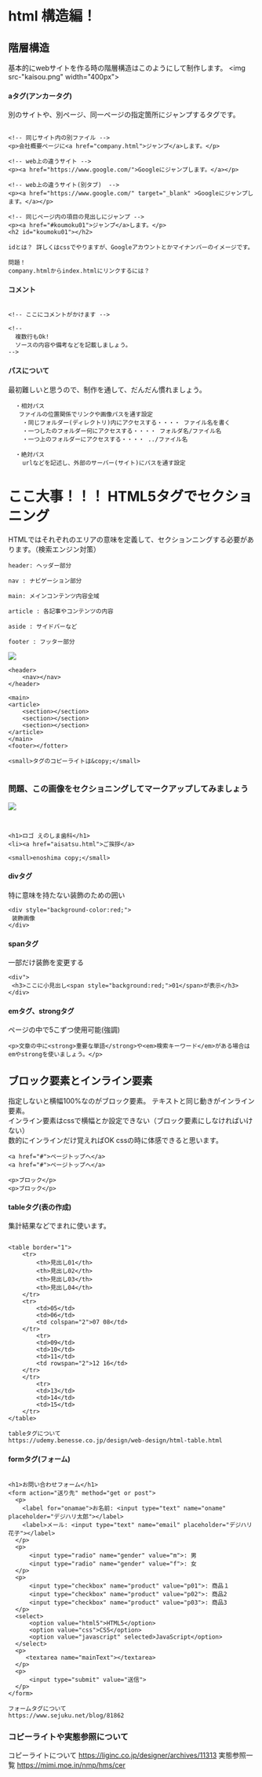 # html 構造編！

## 階層構造
基本的にwebサイトを作る時の階層構造はこのようにして制作します。 
<img src-"kaisou.png" width="400px"> <br>

#### aタグ(アンカータグ)
別のサイトや、別ページ、同一ページの指定箇所にジャンプするタグです。
```

<!-- 同じサイト内の別ファイル -->
<p>会社概要ページに<a href="company.html">ジャンプ</a>します。</p>

<!-- web上の違うサイト -->
<p><a href="https://www.google.com/">Googleにジャンプします。</a></p>

<!-- web上の違うサイト(別タブ)  -->
<p><a href="https://www.google.com/" target="_blank" >Googleにジャンプします。</a></p>

<!-- 同じページ内の項目の見出しにジャンプ -->
<p><a href="#koumoku01">ジャンプ</a>します。</p>
<h2 id="koumoku01"></h2>

idとは？ 詳しくはcssでやりますが、Googleアカウントとかマイナンバーのイメージです。

問題！
company.htmlからindex.htmlにリンクするには？
```

#### コメント
```

<!-- ここにコメントがかけます -->

<!--  
  複数行もOk!
  ソースの内容や備考などを記載しましょう。
-->

```
#### パスについて
最初難しいと思うので、制作を通して、だんだん慣れましょう。

```
  ・相対パス
   ファイルの位置関係でリンクや画像パスを通す設定
    ・同じフォルダー(ディレクトリ)内にアクセスする・・・・ ファイル名を書く
    ・一つしたのフォルダー何にアクセスする・・・・ フォルダ名/ファイル名
    ・一つ上のフォルダーにアクセスする・・・・ ../ファイル名
   
  ・絶対パス
    urlなどを記述し、外部のサーバー(サイト)にパスを通す設定
```



# ここ大事！！！ HTML5タグでセクショニング
HTMLではそれぞれのエリアの意味を定義して、セクションニングする必要があります。（検索エンジン対策）<br>

```
header: ヘッダー部分

nav : ナビゲーション部分

main: メインコンテンツ内容全域

article : 各記事やコンテンツの内容

aside : サイドバーなど

footer : フッター部分
```

<img src="layout.png">


```
<header>
    <nav></nav>
</header>

<main>
<article>
    <section></section>
    <section></section>
    <section></section>
</article>
</main>
<footer></fotter>

<small>タグのコピーライトは&copy;</small>


```

### 問題、この画像をセクショニングしてマークアップしてみましょう
<img src="mondai.png">


```


<h1>ロゴ えのしま歯科</h1>
<li><a href="aisatsu.html">ご挨拶</a>

<small>enoshima copy;</small>

```

#### divタグ
特に意味を持たない装飾のための囲い
```
<div style="background-color:red;">
 装飾画像
</div>
```

#### spanタグ
一部だけ装飾を変更する
```
<div">
 <h3>ここに小見出し<span style="background:red;">01</span>が表示</h3>
</div>

```

#### emタグ、strongタグ
ページの中で5こずつ使用可能(強調)
```
<p>文章の中に<strong>重要な単語</strong>や<em>検索キーワード</em>がある場合はemやstrongを使いましょう。</p>

```


## ブロック要素とインライン要素 
指定しないと横幅100%なのがブロック要素。 テキストと同じ動きがインライン要素。<br>
インライン要素はcssで横幅とか設定できない（ブロック要素にしなければいけない）<br>
数的にインラインだけ覚えればOK cssの時に体感できると思います。<br>

```
<a href="#">ページトップへ</a>
<a href="#">ページトップへ</a>

<p>ブロック</p>
<p>ブロック</p>
```



#### tableタグ(表の作成)
集計結果などでまれに使います。
```

<table border="1">
    <tr>
        <th>見出し01</th>
        <th>見出し02</th>
        <th>見出し03</th>
        <th>見出し04</th>
    </tr>
    <tr>
        <td>05</td>
        <td>06</td>
        <td colspan="2">07 08</td>
    </tr>
        <tr>
        <td>09</td>
        <td>10</td>
        <td>11</td>
        <td rowspan="2">12 16</td>
    </tr>
    </tr>
        <tr>
        <td>13</td>
        <td>14</td>
        <td>15</td>
    </tr>
</table>

tableタグについて
https://udemy.benesse.co.jp/design/web-design/html-table.html
```

#### formタグ(フォーム)
```

<h1>お問い合わせフォーム</h1>
<form action="送り先" method="get or post">
  <p>
    <label for="onamae">お名前: <input type="text" name="oname" placeholder="デジハリ太郎"></label>
    <label>メール: <input type="text" name="email" placeholder="デジハリ花子"></label>
  </p>
  <p>
      <input type="radio" name="gender" value="m">: 男
      <input type="radio" name="gender" value="f">: 女
  </p>
  <p>
      <input type="checkbox" name="product" value="p01">: 商品１
      <input type="checkbox" name="product" value="p02">: 商品2
      <input type="checkbox" name="product" value="p03">: 商品3
  </p>
  <select>
      <option value="html5">HTML5</option>
      <option value="css">CSS</option>
      <option value="javascript" selected>JavaScript</option>
  </select>
  <p>
     <textarea name="mainText"></textarea>
  </p>
  <p>
      <input type="submit" value="送信">
  </p>
</form>

フォームタグについて
https://www.sejuku.net/blog/81862
```

### コピーライトや実態参照について
コピーライトについて
https://liginc.co.jp/designer/archives/11313
実態参照一覧
https://mimi.moe.in/nmp/hms/cer
